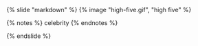 {% slide "markdown" %}
{% image "high-five.gif", "high five" %}

{% notes %}
celebrity
{% endnotes %}

{% endslide %}
